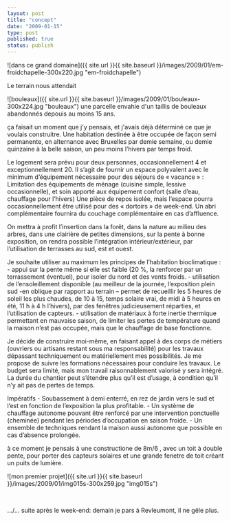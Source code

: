 ```yaml
---
layout: post
title: "concept"
date: "2009-01-15"
type: post
published: true
status: publish
---
```


![dans ce grand domaine]({{ site.url }}{{ site.baseurl }}/images/2009/01/em-froidchapelle-300x220.jpg "em-froidchapelle")

Le terrain nous attendait

![bouleaux]({{ site.url }}{{ site.baseurl }}/images/2009/01/bouleaux-300x224.jpg "bouleaux") une parcelle envahie d'un taillis de bouleaux abandonnés depouis au moins 15 ans.

ça faisait un moment que j'y pensais, et j'avais déjà déterminé ce que je voulais construitre. Une habitation destinée à être occupée de façon semi permanente, en alternance avec Bruxelles par demie semaine, ou demie quinzaine à la belle saison, un peu moins l’hivers par temps froid.

Le logement sera prévu pour deux personnes, occasionnellement 4 et exceptionnellement 20. Il s’agit de fournir un espace polyvalent avec le minimum d’équipement nécessaire pour des séjours de « vacance » : Limitation des équipements de ménage (cuisine simple, lessive occasionnelle), et soin apporté aux équipement confort (salle d’eau, chauffage pour l’hivers) Une pièce de repos isolée, mais l’espace pourra occasionnellement être utilisé pour des « dortoirs » de week-end. Un abri complémentaire fournira du couchage complémentaire en cas d’affluence.

On mettra à profit l’insertion dans la forêt, dans la nature au milieu des arbres, dans une clairière de petites dimensions, sur la pente à bonne exposition, on rendra possible l’intégration intérieur/extérieur, par l’utilisation de terrasses au sud, est et ouest.

Je souhaite utiliser au maximum les principes de l’habitation bioclimatique : - appui sur la pente même si elle est faible (20 %, la renforcer par un terrassement éventuel), pour isoler du nord et des vents froids. - utilisation de l’ensoleillement disponible (au meilleur de la journée, l’exposition plein sud -en oblique par rapport au terrain – permet de recueillir les 5 heures de soleil les plus chaudes, de 10 à 15, temps solaire vrai, de midi à 5 heures en été, 11 h à 4 h l’hivers), par des fenêtres judicieusement réparties, et l’utilisation de capteurs. - utilisation de matériaux à forte inertie thermique permettant en mauvaise saison, de limiter les pertes de température quand la maison n’est pas occupée, mais que le chauffage de base fonctionne.

Je décide de construire moi-même, en faisant appel à des corps de métiers (ouvriers ou artisans restant sous ma responsabilité) pour les travaux dépassant techniquement ou matériellement mes possibilités. Je me propose de suivre les formations nécessaires pour conduire les travaux. Le budget sera limité, mais mon travail raisonnablement valorisé y sera intégré. La durée du chantier peut s’étendre plus qu’il est d’usage, à condition qu’il n’y ait pas de pertes de temps.

Impératifs - Soubassement à demi enterré, en rez de jardin vers le sud et l’est en fonction de l’exposition la plus profitable. - Un système de chauffage autonome pouvant être renforcé par une intervention ponctuelle (cheminée) pendant les périodes d’occupation en saison froide. - Un ensemble de techniques rendant la maison aussi autonome que possible en cas d’absence prolongée.

à ce moment je pensais à une constructione de 8m/6 , avec un toit à double pente, pour porter des capteurs solaires et une grande fenetre de toit créant un puits de lumière.

![mon premier projet]({{ site.url }}{{ site.baseurl }}/images/2009/01/img015s-300x259.jpg "img015s")

 

.../... suite après le week-end: demain je pars à Revleumont, il ne gêle plus.
